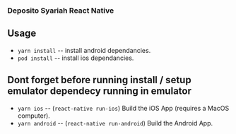 ### Deposito Syariah React Native

## Usage

- `yarn install` -- install android dependancies.
- `pod install` -- install ios dependancies.

## Dont forget before running install / setup emulator dependecy running in emulator
- `yarn ios` -- (`react-native run-ios`) Build the iOS App (requires a MacOS computer).
- `yarn android` -- (`react-native run-android`) Build the Android App.


